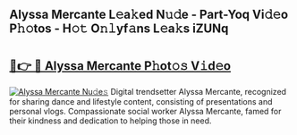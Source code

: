 ## Alyssa Mercante L𝚎a𝚔ed N𝚞𝚍e - Part-Yoq Vi𝚍𝚎o P𝚑𝚘tos - H𝚘𝚝 O𝚗𝚕yf𝚊ns L𝚎a𝚔s iZUNq

# <h2><a href="http://kf7u9f.oniu.top/?m=Alyssa+Mercante">🔗👉 🔴 Alyssa Mercante P𝚑ot𝚘𝚜 V𝚒d𝚎o</a></h2>

[![Alyssa Mercante Nu𝚍e𝚜](https://i.imgur.com/0qMVB7G.gif)](http://kf7u9f.oniu.top/?m=Alyssa+Mercante)
Digital trendsetter Alyssa Mercante, recognized for sharing dance and lifestyle content, consisting of presentations and personal vlogs. Compassionate social worker Alyssa Mercante, famed for their kindness and dedication to helping those in need.  
